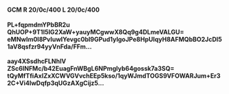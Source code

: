 #### GCM R 20/0c/400 L 20/0c/400
**PL+fqpmdmYPbBR2u**<br/>**QhUOP+9T1l5IG2XaW+yauyMCgwwX8Qq9g4DLmeVALGU=**<br/>**eMNwIm0l8PvIuwIYevgc0bl9GPud1ylgoJPe8HpUIqyH8AFMQbBO2JcDI51aV8qsfzr94yyVnFda/FFm...**<br/><br/>
**aay4XSsdhcFLNhIV**<br/>**ZSc6INFMc/b42EuagFnWBgL6NPmglyb64gossk7a3SQ=**<br/>**tQyMfTfiAxIZxXCWVGVvchEEp5kso/1qyWJmdTOGS9VFOWARJum+Er32C+Vi4IwDqfp3qUGzAXgCijz5...**